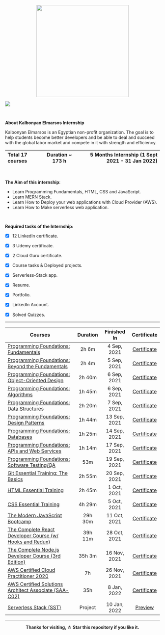 <div align="center">
<img style="display: block; margin-left: auto; margin-right: auto;" src="https://i.ibb.co/wQz6010/14dea260-e1be-4e06-875b-e4cb9ba25730.jpg" width="300" /></p>
<p align="&quot;center"><a title="كالبنيان المرصوص" href="https://www.linkedin.com/company/%D9%83%D8%A7%D9%84%D8%A8%D9%86%D9%8A%D8%A7%D9%86-%D8%A7%D9%84%D9%85%D8%B1%D8%B5%D9%88%D8%B5/"><img style="display: block; margin-left: auto; margin-right: auto;" src="https://img.shields.io/badge/-Kalbonyan%20Elmarsos-0077B5?style=for-the-badge&amp;logo=Linkedin&amp;logoColor=white" /></a></div>




</br>

**About Kalbonyan Elmarsos Internship** 


Kalbonyan Elmarsos is an Egyptian non-profit organization. The goal is to help students become better developers and be able to deal and succeed with the global labor market and compete in it with strength and efficiency.

| Total 17 courses | Duration ~ 173 h | 5 Months Internship (1 Sept 2021 - 31 Jan 2022) |
| :--------------- | :--------------: | ----------------------------------------------: |


</br>

**The Aim of this internship**:

- Learn Programming Fundamentals, HTML, CSS and JavaScript.
- Learn MERN Stack.
- Learn How to Deploy your web applications with Cloud Provider (AWS).
- Learn How to Make serverless web application.

</br>

**Required tasks of the Internship:**

   - [x] 12 LinkedIn certificate.
   - [x] 3 Udemy certificate.
   - [x] 2 Cloud Guru certificate.
   - [x] Course tasks & Deployed projects.
   - [x] Serverless-Stack app.
   - [x] Resume.
   - [x] Portfolio.
   - [x] LinkedIn Account.
- [x] Solved Quizzes. 



- - - -


| Courses                                                      | Duration | Finished In  |                         Certificate                          |
| ------------------------------------------------------------ | :------: | :----------: | :----------------------------------------------------------: |
| [Programming Foundations: Fundamentals](https://github.com/ahmedsamirdev/Kalbonyan-Elmarsos/tree/main/01-Fundamentals) |  2h 6m   | 4 Sep, 2021  | <a href="https://github.com/ahmedsamirdev/Kalbonyan-Elmarsos/tree/main/01-Fundamentals/README.md#certificate">Certificate</a> |
| [Programming Foundations: Beyond the Fundamentals](https://github.com/ahmedsamirdev/Kalbonyan-Elmarsos/tree/main/02-Beyond-the-Fundamentals) |  2h 4m   | 5 Sep, 2021  | <a href="https://github.com/ahmedsamirdev/Kalbonyan-Elmarsos/tree/main/02-Beyond-the-Fundamentals/README.md#certificate">Certificate</a> |
| [Programming Foundations: Object-Oriented Design](https://github.com/ahmedsamirdev/Kalbonyan-Elmarsos/tree/main/03-Object-Oriented-Design) |  2h 40m  | 6 Sep, 2021  | <a href="https://github.com/ahmedsamirdev/Kalbonyan-Elmarsos/tree/main/03-Object-Oriented-Design/README.md#certificate">Certificate</a> |
| [Programming Foundations: Algorithms](https://github.com/ahmedsamirdev/Kalbonyan-Elmarsos/tree/main/04-Algorithms) |  1h 45m  | 6 Sep, 2021  | <a href="https://github.com/ahmedsamirdev/Kalbonyan-Elmarsos/tree/main/04-Algorithms/README.md#certificate">Certificate</a> |
| [Programming Foundations: Data Structures ](https://github.com/ahmedsamirdev/Kalbonyan-Elmarsos/tree/main/05-Data-Structures) |  2h 20m  | 7 Sep, 2021  | <a href="https://github.com/ahmedsamirdev/Kalbonyan-Elmarsos/tree/main/05-Data-Structures/README.md#certificate">Certificate</a> |
| [Programming Foundations: Design Patterns](https://github.com/ahmedsamirdev/Kalbonyan-Elmarsos/tree/main/06-Design-Patterns) |  1h 44m  | 13 Sep, 2021 | <a href="https://github.com/ahmedsamirdev/Kalbonyan-Elmarsos/tree/main/06-Design-Patterns/README.md#certificate">Certificate</a> |
| [Programming Foundations: Databases](https://github.com/ahmedsamirdev/Kalbonyan-Elmarsos/tree/main/07-Databases) |  1h 25m  | 14 Sep, 2021 | <a href="https://github.com/ahmedsamirdev/Kalbonyan-Elmarsos/tree/main/07-Databases/README.md#certificate">Certificate</a> |
| [Programming Foundations: APIs and Web Services](https://github.com/ahmedsamirdev/Kalbonyan-Elmarsos/tree/main/08-APIs-and-Web-Services) |  1h 14m  | 17 Sep, 2021 | <a href="https://github.com/ahmedsamirdev/Kalbonyan-Elmarsos/tree/main/08-APIs-and-Web-Services/README.md#certificate">Certificate</a> |
| [Programming Foundations: Software Testing/QA](https://github.com/ahmedsamirdev/Kalbonyan-Elmarsos/tree/main/09-Software-Testing-QA) |   53m    | 19 Sep, 2021 | <a href="https://github.com/ahmedsamirdev/Kalbonyan-Elmarsos/tree/main/09-Software-Testing-QA/README.md#certificate">Certificate</a> |
| [Git Essential Training: The Basics](https://github.com/ahmedsamirdev/Kalbonyan-Elmarsos/tree/main/10-Git-Essential-Training-The-Basics) |  2h 55m  | 20 Sep, 2021 | <a href="https://github.com/ahmedsamirdev/Kalbonyan-Elmarsos/tree/main/10-Git-Essential-Training-The-Basics/README.md#certificate">Certificate</a> |
| [HTML Essential Training](https://github.com/ahmedsamirdev/Kalbonyan-Elmarsos/tree/main/11-HTML-Essential-Training) |  2h 45m  | 1 Oct, 2021  | <a href="https://github.com/ahmedsamirdev/Kalbonyan-Elmarsos/tree/main/11-HTML-Essential-Training/README.md#certificate">Certificate</a> |
| [CSS Essential Training](https://github.com/ahmedsamirdev/Kalbonyan-Elmarsos/tree/main/12-CSS-Essential-Training) |  4h 29m  | 5 Oct, 2021  | <a href="https://github.com/ahmedsamirdev/Kalbonyan-Elmarsos/tree/main/12-CSS-Essential-Training/README.md#certificate">Certificate</a> |
| [The Modern JavaScript Bootcamp](https://github.com/ahmedsamirdev/Kalbonyan-Elmarsos/tree/main/13-Modern-JavaScript-Bootcamp) | 29h 30m  | 11 Oct, 2021 | <a href="https://github.com/ahmedsamirdev/Kalbonyan-Elmarsos/tree/main/13-Modern-JavaScript-Bootcamp/README.md#certificate">Certificate</a> |
| [The Complete React Developer Course (w/ Hooks and Redux)](https://github.com/ahmedsamirdev/Kalbonyan-Elmarsos/tree/main/14-Complete-React-Developer-Course) | 39h 11m  | 28 Oct, 2021 | <a href="https://github.com/ahmedsamirdev/Kalbonyan-Elmarsos/tree/main/14-Complete-React-Developer-Course/README.md#certificate">Certificate</a> |
| [The Complete Node.js Developer Course (3rd Edition)](https://github.com/ahmedsamirdev/Kalbonyan-Elmarsos/tree/main/15-Complete-Node.js-Developer-Course) |  35h 3m  | 16 Nov, 2021 | <a href="https://github.com/ahmedsamirdev/Kalbonyan-Elmarsos/tree/main/15-Complete-Node.js-Developer-Course#certificate">Certificate</a> |
| [AWS Certified Cloud Practitioner 2020](https://github.com/ahmedsamirdev/Kalbonyan-Elmarsos/tree/main/16-AWS-Certified-Cloud-Practitioner-2020) |    7h    | 26 Nov, 2021 | <a href="https://github.com/ahmedsamirdev/Kalbonyan-Elmarsos/tree/main/16-AWS-Certified-Cloud-Practitioner-2020#certificate">Certificate</a> |
| [AWS Certified Solutions Architect Associate (SAA-C02)](https://github.com/ahmedsamirdev/Kalbonyan-Elmarsos/tree/main/17-AWS-Certified-Solutions-Architect-Associate) |   35h    | 8 Jan, 2022  | <a href="https://github.com/ahmedsamirdev/Kalbonyan-Elmarsos/tree/main/17-AWS-Certified-Solutions-Architect-Associate#certificate">Certificate</a> |
| [Serverless Stack (SST)](https://github.com/ahmedsamirdev/Kalbonyan-Elmarsos/tree/main/18-Serverless-Stack-(SST)) | Project  | 10 Jan, 2022 |      [Preview](https://d3rxr44trvkza4.cloudfront.net/)       |

- - - -

<p align="center">
<b>
Thanks for visiting, ☆ Star  this repository if you like it.
</b>
  </p>

